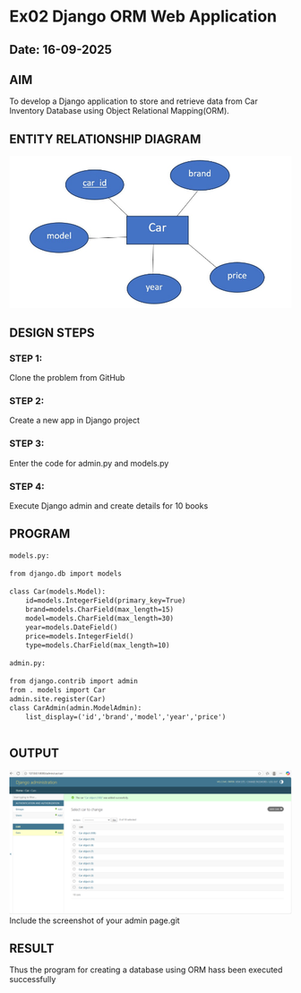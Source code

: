 # Ex02 Django ORM Web Application
## Date: 16-09-2025

## AIM
To develop a Django application to store and retrieve data from Car Inventory Database using Object Relational Mapping(ORM).

## ENTITY RELATIONSHIP DIAGRAM
![alt text](<web 1.jpg>)


## DESIGN STEPS

### STEP 1:
Clone the problem from GitHub

### STEP 2:
Create a new app in Django project

### STEP 3:
Enter the code for admin.py and models.py

### STEP 4:
Execute Django admin and create details for 10 books

## PROGRAM
```
models.py:

from django.db import models

class Car(models.Model):
    id=models.IntegerField(primary_key=True)
    brand=models.CharField(max_length=15)
    model=models.CharField(max_length=30)
    year=models.DateField()
    price=models.IntegerField()
    type=models.CharField(max_length=10)

admin.py:

from django.contrib import admin
from . models import Car
admin.site.register(Car)
class CarAdmin(admin.ModelAdmin):
    list_display=('id','brand','model','year','price')
    
```
## OUTPUT
![alt text](<Screenshot 2025-09-16 212505.png>)
Include the screenshot of your admin page.git 


## RESULT
Thus the program for creating a database using ORM hass been executed successfully
